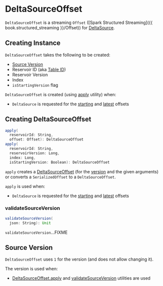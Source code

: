 # DeltaSourceOffset

`DeltaSourceOffset` is a streaming `Offset` ([Spark Structured Streaming]({{ book.structured_streaming }}/Offset)) for [DeltaSource](DeltaSource.md).

## Creating Instance

`DeltaSourceOffset` takes the following to be created:

* <span id="sourceVersion"> [Source Version](#VERSION)
* <span id="reservoirId"> Reservoir ID (aka [Table ID](DeltaSource.md#tableId))
* <span id="reservoirVersion"> Reservoir Version
* <span id="index"> Index
* <span id="isStartingVersion"> `isStartingVersion` flag

`DeltaSourceOffset` is created (using [apply](#apply) utility) when:

* `DeltaSource` is requested for the [starting](DeltaSource.md#getStartingOffset) and [latest](DeltaSource.md#latestOffset) offsets

## <span id="apply"> Creating DeltaSourceOffset

```scala
apply(
  reservoirId: String,
  offset: Offset): DeltaSourceOffset
apply(
  reservoirId: String,
  reservoirVersion: Long,
  index: Long,
  isStartingVersion: Boolean): DeltaSourceOffset
```

`apply` creates a [DeltaSourceOffset](#creating-instance) (for the [version](#VERSION) and the given arguments) or converts a `SerializedOffset` to a `DeltaSourceOffset`.

`apply` is used when:

* `DeltaSource` is requested for the [starting](DeltaSource.md#getStartingOffset) and [latest](DeltaSource.md#latestOffset) offsets

### <span id="validateSourceVersion"> validateSourceVersion

```scala
validateSourceVersion(
  json: String): Unit
```

`validateSourceVersion`...FIXME

## <span id="VERSION"> Source Version

`DeltaSourceOffset` uses `1` for the version (and does not allow changing it).

The version is used when:

* [DeltaSourceOffset.apply](#apply) and [validateSourceVersion](#validateSourceVersion) utilities are used
